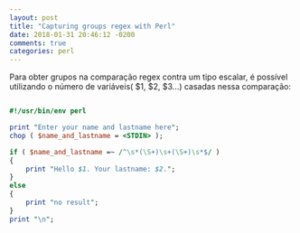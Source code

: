 ```yaml
---
layout: post
title: "Capturing groups regex with Perl"
date: 2018-01-31 20:46:12 -0200
comments: true
categories: perl
---
```


Para obter grupos na comparação regex contra um tipo escalar, é possível utilizando
o <!--more--> número de variáveis( $1, $2, $3...) casadas nessa comparação:

```perl

#!/usr/bin/env perl

print "Enter your name and lastname here";
chop ( $name_and_lastname = <STDIN> );

if ( $name_and_lastname =~ /^\s*(\S+)\s+(\S+)\s*$/ )
{
	print "Hello $1. Your lastname: $2.";
}
else
{
	print "no result";
}
print "\n";

```
